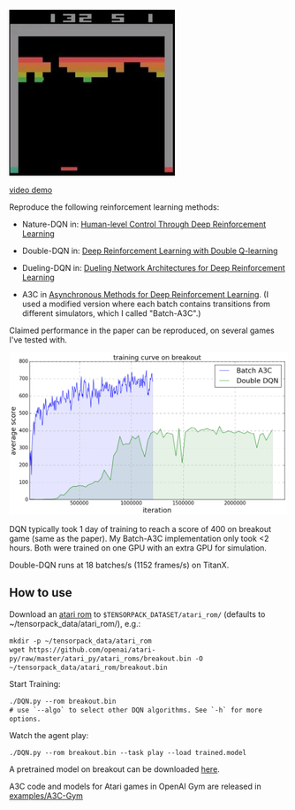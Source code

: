 ![breakout](breakout.jpg)

[video demo](https://youtu.be/o21mddZtE5Y)

Reproduce the following reinforcement learning methods:

+ Nature-DQN in:
[Human-level Control Through Deep Reinforcement Learning](http://www.nature.com/nature/journal/v518/n7540/full/nature14236.html)

+ Double-DQN in:
[Deep Reinforcement Learning with Double Q-learning](http://arxiv.org/abs/1509.06461)

+ Dueling-DQN in: [Dueling Network Architectures for Deep Reinforcement Learning](https://arxiv.org/abs/1511.06581)

+ A3C in [Asynchronous Methods for Deep Reinforcement Learning](http://arxiv.org/abs/1602.01783). (I
used a modified version where each batch contains transitions from different simulators, which I called "Batch-A3C".)

Claimed performance in the paper can be reproduced, on several games I've tested with.

![DQN](curve-breakout.png)

DQN typically took 1 day of training to reach a score of 400 on breakout game (same as the paper).
My Batch-A3C implementation only took <2 hours.
Both were trained on one GPU with an extra GPU for simulation.

Double-DQN runs at 18 batches/s (1152 frames/s) on TitanX.

## How to use

Download an [atari rom](https://github.com/openai/atari-py/tree/master/atari_py/atari_roms) to
`$TENSORPACK_DATASET/atari_rom/` (defaults to ~/tensorpack_data/atari_rom/), e.g.:
```
mkdir -p ~/tensorpack_data/atari_rom
wget https://github.com/openai/atari-py/raw/master/atari_py/atari_roms/breakout.bin -O ~/tensorpack_data/atari_rom/breakout.bin
```

Start Training:
```
./DQN.py --rom breakout.bin
# use `--algo` to select other DQN algorithms. See `-h` for more options.
```

Watch the agent play:
```
./DQN.py --rom breakout.bin --task play --load trained.model
```
A pretrained model on breakout can be downloaded [here](https://drive.google.com/open?id=0B9IPQTvr2BBkN1Jrei1xWW0yR28).

A3C code and models for Atari games in OpenAI Gym are released in [examples/A3C-Gym](../A3C-Gym)
